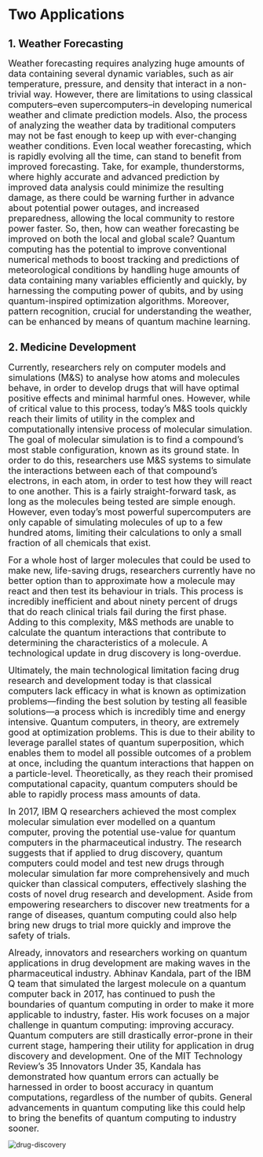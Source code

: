 # Two Applications 

## 1. Weather Forecasting
<font size = 4>Weather forecasting requires analyzing huge amounts of data containing several dynamic variables, such as air temperature, pressure, and density that interact in a non-trivial way. However, there are limitations to using classical computers–even supercomputers–in developing numerical weather and climate prediction models. Also, the process of analyzing the weather data by traditional computers may not be fast enough to keep up with ever-changing weather conditions. Even local weather forecasting, which is rapidly evolving all the time, can stand to benefit from improved forecasting. Take, for example, thunderstorms, where highly accurate and advanced prediction by improved data analysis could minimize the resulting damage, as there could be warning further in advance about potential power outages, and increased preparedness, allowing the local community to restore power faster. So, then, how can weather forecasting be improved on both the local and global scale? Quantum computing has the potential to improve conventional numerical methods to boost tracking and predictions of meteorological conditions by handling huge amounts of data containing many variables efficiently and quickly, by harnessing the computing power of qubits, and by using quantum-inspired optimization algorithms. Moreover, pattern recognition, crucial for understanding the weather, can be enhanced by means of quantum machine learning.</font> 

## 2. Medicine Development

<font size = 4>Currently, researchers rely on computer models and simulations (M&S) to analyse how atoms and molecules behave, in order to develop drugs that will have optimal positive effects and minimal harmful ones. However, while of critical value to this process, today’s M&S tools quickly reach their limits of utility in the complex and computationally intensive process of molecular simulation. The goal of molecular simulation is to find a compound’s most stable configuration, known as its ground state. In order to do this, researchers use M&S systems to simulate the interactions between each of that compound’s electrons, in each atom, in order to test how they will react to one another. This is a fairly straight-forward task, as long as the molecules being tested are simple enough. However, even today’s most powerful supercomputers are only capable of simulating molecules of up to a few hundred atoms, limiting their calculations to only a small fraction of all chemicals that exist.</font> 


<font size = 4>For a whole host of larger molecules that could be used to make new, life-saving drugs, researchers currently have no better option than to approximate how a molecule may react and then test its behaviour in trials. This process is incredibly inefficient and about ninety percent of drugs that do reach clinical trials fail during the first phase. Adding to this complexity, M&S methods are unable to calculate the quantum interactions that contribute to determining the characteristics of a molecule. A technological update in drug discovery is long-overdue.</font> 

<font size = 4>Ultimately, the main technological limitation facing drug research and development today is that classical computers lack efficacy in what is known as optimization problems—finding the best solution by testing all feasible solutions—a process which is incredibly time and energy intensive. Quantum computers, in theory, are extremely good at optimization problems. This is due to their ability to leverage parallel states of quantum superposition, which enables them to model all possible outcomes of a problem at once, including the quantum interactions that happen on a particle-level. Theoretically, as they reach their promised computational capacity, quantum computers should be able to rapidly process mass amounts of data.</font> 

<font size = 4>In 2017, IBM Q researchers achieved the most complex molecular simulation ever modelled on a quantum computer, proving the potential use-value for quantum computers in the pharmaceutical industry. The research suggests that if applied to drug discovery, quantum computers could model and test new drugs through molecular simulation far more comprehensively and much quicker than classical computers, effectively slashing the costs of novel drug research and development. Aside from empowering researchers to discover new treatments for a range of diseases, quantum computing could also help bring new drugs to trial more quickly and improve the safety of trials.</font> 

<font size = 4>Already, innovators and researchers working on quantum applications in drug development are making waves in the pharmaceutical industry. Abhinav Kandala, part of the IBM Q team that simulated the largest molecule on a quantum computer back in 2017, has continued to push the boundaries of quantum computing in order to make it more applicable to industry, faster. His work focuses on a major challenge in quantum computing: improving accuracy. Quantum computers are still drastically error-prone in their current stage, hampering their utility for application in drug discovery and development. One of the MIT Technology Review’s 35 Innovators Under 35, Kandala has demonstrated how quantum errors can actually be harnessed in order to boost accuracy in quantum computations, regardless of the number of qubits. General advancements in quantum computing like this could help to bring the benefits of quantum computing to industry sooner.</font> 

<img :src="$withBase('/drug-discovery.jpg')" alt="drug-discovery">
